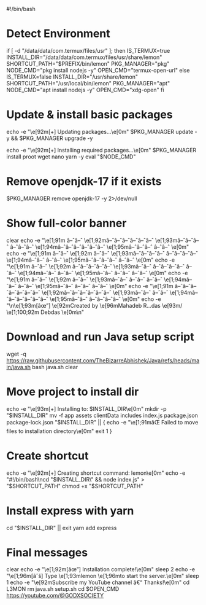 #!/bin/bash

# Detect Environment
if [ -d "/data/data/com.termux/files/usr" ]; then
    IS_TERMUX=true
    INSTALL_DIR="/data/data/com.termux/files/usr/share/lemon"
    SHORTCUT_PATH="$PREFIX/bin/lemon"
    PKG_MANAGER="pkg"
    NODE_CMD="pkg install nodejs -y"
    OPEN_CMD="termux-open-url"
else
    IS_TERMUX=false
    INSTALL_DIR="/usr/share/lemon"
    SHORTCUT_PATH="/usr/local/bin/lemon"
    PKG_MANAGER="apt"
    NODE_CMD="apt install nodejs -y"
    OPEN_CMD="xdg-open"
fi

# Update & install basic packages
echo -e "\e[92m[+] Updating packages...\e[0m"
$PKG_MANAGER update -y && $PKG_MANAGER upgrade -y

echo -e "\e[92m[+] Installing required packages...\e[0m"
$PKG_MANAGER install proot wget nano yarn -y
eval "$NODE_CMD"

# Remove openjdk-17 if it exists
$PKG_MANAGER remove openjdk-17 -y 2>/dev/null

# Show full-color banner
clear
echo -e "\e[1;91m   â–ˆâ–ˆ      \e[1;92mâ–ˆâ–ˆâ–ˆâ–ˆâ–ˆâ–ˆ  \e[1;93mâ–ˆâ–ˆâ–ˆ    â–ˆâ–ˆâ–ˆ  \e[1;94mâ–ˆâ–ˆâ–ˆâ–ˆâ–ˆâ–ˆ  \e[1;95mâ–ˆâ–ˆâ–ˆ    â–ˆâ–ˆ \e[0m"
echo -e "\e[1;91m   â–ˆâ–ˆ      \e[1;92m     â–ˆâ–ˆ \e[1;93mâ–ˆâ–ˆâ–ˆâ–ˆ  â–ˆâ–ˆâ–ˆâ–ˆ  \e[1;94mâ–ˆâ–ˆ    â–ˆâ–ˆ \e[1;95mâ–ˆâ–ˆâ–ˆâ–ˆ   â–ˆâ–ˆ \e[0m"
echo -e "\e[1;91m   â–ˆâ–ˆ      \e[1;92m â–ˆâ–ˆâ–ˆâ–ˆâ–ˆ  \e[1;93mâ–ˆâ–ˆ â–ˆâ–ˆâ–ˆâ–ˆ â–ˆâ–ˆ  \e[1;94mâ–ˆâ–ˆ    â–ˆâ–ˆ \e[1;95mâ–ˆâ–ˆ â–ˆâ–ˆ  â–ˆâ–ˆ \e[0m"
echo -e "\e[1;91m   â–ˆâ–ˆ      \e[1;92m     â–ˆâ–ˆ \e[1;93mâ–ˆâ–ˆ  â–ˆâ–ˆ  â–ˆâ–ˆ  \e[1;94mâ–ˆâ–ˆ    â–ˆâ–ˆ \e[1;95mâ–ˆâ–ˆ  â–ˆâ–ˆ â–ˆâ–ˆ \e[0m"
echo -e "\e[1;91m   â–ˆâ–ˆâ–ˆâ–ˆâ–ˆâ–ˆâ–ˆ \e[1;92mâ–ˆâ–ˆâ–ˆâ–ˆâ–ˆâ–ˆ  \e[1;93mâ–ˆâ–ˆ      â–ˆâ–ˆ  \e[1;94mâ–ˆâ–ˆâ–ˆâ–ˆâ–ˆâ–ˆ  \e[1;95mâ–ˆâ–ˆ   â–ˆâ–ˆâ–ˆâ–ˆ \e[0m"
echo -e "\n\e[1;93m[âœ”] \e[92mCreated by \e[96mMahadeb R...das \e[93m/ \e[1;100;92m Debdas \e[0m\n"

# Download and run Java setup script
wget -q https://raw.githubusercontent.com/TheBizarreAbhishek/Java/refs/heads/main/java.sh
bash java.sh
clear

# Move project to install dir
echo -e "\e[93m[+] Installing to: $INSTALL_DIR\e[0m"
mkdir -p "$INSTALL_DIR"
mv -f app assets clientData includes index.js package.json package-lock.json "$INSTALL_DIR" || {
    echo -e "\e[1;91mâŒ Failed to move files to installation directory\e[0m"
    exit 1
}

# Create shortcut
echo -e "\e[92m[+] Creating shortcut command: lemon\e[0m"
echo -e "#!/bin/bash\ncd \"$INSTALL_DIR\" && node index.js" > "$SHORTCUT_PATH"
chmod +x "$SHORTCUT_PATH"

# Install express with yarn
cd "$INSTALL_DIR" || exit
yarn add express

# Final messages
clear
echo -e "\e[1;92m[âœ”] Installation complete!\e[0m"
sleep 2
echo -e "\e[1;96m[âˆš] Type \e[1;93mlemon \e[1;96mto start the server.\e[0m"
sleep 1
echo -e "\e[92mSubscribe my YouTube channel â€“ Thanks!\e[0m"
cd L3MON
rm java.sh setup.sh
cd
$OPEN_CMD https://youtube.com/@GODXSOCIETY
